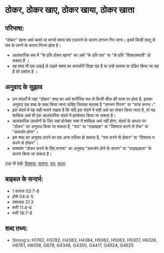 # ठोकर, ठोकर खाए,  ठोकर खाया,  ठोकर खाता #

## परिभाषा: ##

"ठोकर" खाना अर्थ चलते या भागते समय पांव टकराने के कारण लगभग गिर जाना। इसमें किसी वस्तु से पांव के लगने के कारण गिरना होता है।

* आलंकारिक रूप में "के प्रति ठोकर खाना" का अर्थ  "के प्रति पाप" या "के प्रति "विश्वासघाती" हो सकता है ।
* यह शब्द भी एक लढाई से लड़ते समय का कमज़ोरी दिखा रहा है या उन्हें सताया या दंडित किया जा रहा है को दर्शाता है ।

## अनुवाद के सुझाव ##

* उन संदर्भों में जहां "ठोकर" शब्द का अर्थ शारीरिक रूप से किसी चीज़ की यात्रा पर होता है, इसका अनुवाद एक शब्द के साथ किया जाना चाहिए जिसका मतलब है "लगभग गिरना" या "यात्रा करना।"
* इस संदर्भ में यह सही मायने रखता है कि यदि इस संदर्भ में सही अर्थ का संचार किया जाता है, तो यह शाब्दिक अर्थ भी एक आलंकारिक संदर्भ में इस्तेमाल किया जा सकता है।
* आलंकारिक उपयोगों के लिए जहां प्रोजेक्ट भाषा में शाब्दिक अर्थ नहीं होगा, संदर्भ के आधार पर "ठोकर" का अनुवाद किया जा सकता है, "पाप" या "लड़खड़ा" या "विश्वास करने से रोक" या "कमजोर होना"।
* इस शब्द का अनुवाद करने का एक अन्य तरीका हो सकता है, "पाप करने से ठोकर" या "विश्वास न करने से ठोकर"।
* वाक्यांश "ठोकर करने के लिए बनाया" का अनुवाद "कमजोर होने के कारण" या "लड़खड़ाता" के कारण किया जा सकता है।

(यह भी देखें: [विश्वास](../believe.md), [सताना](../persecute.md), [पाप](../sin.md), [बाधा](../stumblingblock.md))

## बाइबल के सन्दर्भ: ##

* 1 पतरस 02:7-8
* होशे 04:4-5
* यशायाह 31:3
* मत्ती 11:4-6
* मत्ती 18:7-8

## शब्द तथ्य: ##

* Strong's: H1762, H3782, H4383, H4384, H5062, H5063, H5307, H6328, H6761, H8058, G679, G4348, G4350, G4417, G4624, G4625
